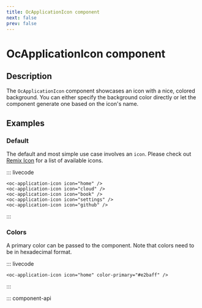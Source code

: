 ```yaml
---
title: OcApplicationIcon component
next: false
prev: false
---
```


# OcApplicationIcon component

## Description

The `OcApplicationIcon` component showcases an icon with a nice, colored background. You can either specify the background color directly or let the component generate one based on the icon's name.

## Examples

### Default

The default and most simple use case involves an `icon`. Please check out [Remix Icon](https://remixicon.com/) for a list of available icons.

::: livecode

```vue
<oc-application-icon icon="home" />
<oc-application-icon icon="cloud" />
<oc-application-icon icon="book" />
<oc-application-icon icon="settings" />
<oc-application-icon icon="github" />
```

:::

### Colors

A primary color can be passed to the component. Note that colors need to be in hexadecimal format.

::: livecode

```vue
<oc-application-icon icon="home" color-primary="#e2baff" />
```

:::

::: component-api
